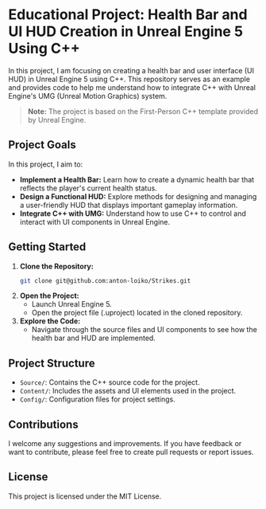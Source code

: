 # Educational Project: Health Bar and UI HUD Creation in Unreal Engine 5 Using C++

In this project, I am focusing on creating a health bar and user interface (UI HUD) in Unreal Engine 5 using C++. This repository serves as an example and provides code to help me understand how to integrate C++ with Unreal Engine's UMG (Unreal Motion Graphics) system.

> **Note:** The project is based on the First-Person C++ template provided by Unreal Engine.


## Project Goals

In this project, I aim to:
- **Implement a Health Bar:** Learn how to create a dynamic health bar that reflects the player's current health status.
- **Design a Functional HUD:** Explore methods for designing and managing a user-friendly HUD that displays important gameplay information.
- **Integrate C++ with UMG:** Understand how to use C++ to control and interact with UI components in Unreal Engine.

## Getting Started

1. **Clone the Repository:**
   ```bash
   git clone git@github.com:anton-loiko/Strikes.git
   ```
2. **Open the Project:**
   - Launch Unreal Engine 5.
   - Open the project file (.uproject) located in the cloned repository.
3. **Explore the Code:**
   - Navigate through the source files and UI components to see how the health bar and HUD are implemented.

## Project Structure
- `Source/`: Contains the C++ source code for the project.
- `Content/`: Includes the assets and UI elements used in the project.
- `Config/`: Configuration files for project settings.

## Contributions
I welcome any suggestions and improvements. If you have feedback or want to contribute, please feel free to create pull requests or report issues.

## License
This project is licensed under the MIT License.
